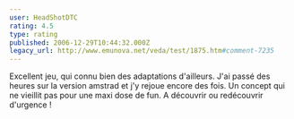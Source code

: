 ```yaml
---
user: HeadShotDTC
rating: 4.5
type: rating
published: 2006-12-29T10:44:32.000Z
legacy_url: http://www.emunova.net/veda/test/1875.htm#comment-7235
---
```

Excellent jeu, qui connu bien des adaptations d'ailleurs. J'ai passé des heures sur la version amstrad et j'y rejoue encore des fois. Un concept qui ne vieillit pas pour une maxi dose de fun. A découvrir ou redécouvrir d'urgence !